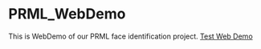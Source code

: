 # PRML_WebDemo
This is WebDemo of our PRML face identification project.
<a href="http://34.47.132.24:5000/" target="_blank">Test Web Demo</a>
